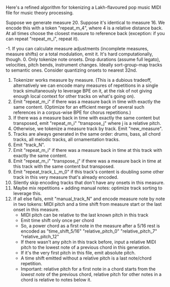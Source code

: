 Here's a refined algorithm for tokenizing a Lakh-flavoured pop music MIDI file for music theory processing.

Suppose we generate measure 20. Suppose it's identical to measure 16. We encode this with a token "repeat_m_4", where 4 is a relative distance back. At all times choose the closest measure to reference back (exception: if you can repeat "repeat_m_i", repeat it).

-1. If you can calculate measure adjustments (incomplete measures, measure shifts) or a total modulation, emit it. It's hard computationally, though.
0. Only tokenize note onsets. Drop durations (assume full legato), velocities, pitch bends, instrument changes. Ideally sort-group-map tracks to semantic ones. Consider quantizing onsets to nearest 32nd.
1. Tokenizer works measure by measure. (This is a dubious tradeoff, alternatively we can encode many measures of repetitions in a single track simultaneously to leverage BPE on it, at the risk of not giving enough local context for other tracks on what's going on).
2. Emit "repeat_m_i" if there was a measure back in time with exactly the same content. (Optimize for an efficient merge of several such references in a corpus-wise BPE for chorus repetitions.)
3. If there was a measure back in time with exactly the same content but transposed, emit "repeat_m_i" "transpose_j" where j is a relative pitch.
4. Otherwise, we tokenize a measure track by track. Emit "new_measure".
5. Tracks are always generated in the same order: drums, bass, all chord tracks, all melodic tracks, all ornamentation tracks.
6. Emit "track_N".
7. Emit "repeat_m_i" if there was a measure back in time at this track with exactly the same content.
8. Emit "repeat_m_i" "transpose_j" if there was a measure back in time at this track with the same content but transposed.
9. Emit "repeat_track_L_m_0" if this track's content is doubling some other track in this very measure that's already encoded.
10. Silently skip encoding tracks that don't have any onsets in this measure.
98. Maybe mix repetitions + adding manual notes: optimize track sorting to leverage this.
99. If all else fails, emit "manual_track_N" and encode measure note by note in two tokens: MIDI pitch and a time shift from measure start or the last onset in this measure.
    - MIDI pitch can be relative to the last known pitch in this track
    - Emit time shift only once per chord
    - So, a power chord as a first note in the measure after a 5/16 rest is encoded as "time_shift_5/16" "relative_pitch_0" "relative_pitch_7" "relative_pitch_12"
    - If there wasn't any pitch in this track before, input a relative MIDI pitch to the lowest note of a previous chord in this generation.
    - If it's the very first pitch in this file, emit absolute pitch.
    - A time shift emitted without a relative pitch is a last note/chord repetition.
    - Important: relative pitch for a first note in a chord starts from the *lowest note* of the previous chord, relative pitch for other notes in a chord is relative to notes below it.
